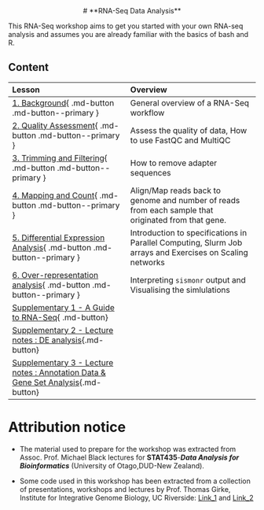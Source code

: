 <center>
# **RNA-Seq Data Analysis**
</center>

This RNA-Seq workshop aims to get you started with your own RNA-seq analysis and assumes you are already familiar with the basics of bash and R.

## Content

| **Lesson**                                         | **Overview** | 
|:---------------------------------------------------|:-------------|
|[1. Background](./1_background.md){ .md-button .md-button--primary } | General overview of a RNA-Seq workflow |
|[2. Quality Assessment](./2_qualityassessment.md){ .md-button .md-button--primary }|Assess the quality of data, How to use FastQC and MultiQC|
|[3. Trimming and Filtering](./3_trimmingfiltering.md){ .md-button .md-button--primary }| How to remove adapter sequences |
|[4. Mapping and Count](./4_mappingANDcount.md){ .md-button .md-button--primary }| Align/Map reads back to genome and number of reads from each sample that originated from that gene.|
|[5. Differential Expression Analysis](./5_rnaseq-diffexp.md){ .md-button .md-button--primary }|Introduction to specifications in Parallel Computing, Slurm Job arrays and Exercises on Scaling networks|
|[6. Over-representation analysis](./6_over-representation_analysis.md){ .md-button .md-button--primary }|Interpreting `sismonr` output and Visualising the simlulations|
|[Supplementary 1 - A Guide to RNA-Seq](./supp_1.md){ .md-button}||
|[Supplementary 2 - Lecture notes : DE analysis](./supp_2.md){.md-button}||
|[Supplementary 3 - Lecture notes : Annotation Data & Gene Set Analysis](./supp_3.md){.md-button}||



# Attribution notice
  
- The material used to prepare for the workshop was extracted from Assoc. Prof. Michael Black lectures for **STAT435**-***Data Analysis for Bioinformatics*** (University of Otago,DUD-New Zealand).

- Some code used in this workshop has been extracted from a collection of presentations, workshops and lectures by Prof. Thomas Girke, Institute for Integrative Genome Biology, UC Riverside: <a href="http://girke.bioinformatics.ucr.edu/">Link_1</a> and <a href="http://faculty.ucr.edu/~tgirke/HTML_Presentations/Manuals/MCBIOS2015/Rrnaseq/Rrnaseq.pdf">Link_2</a>
